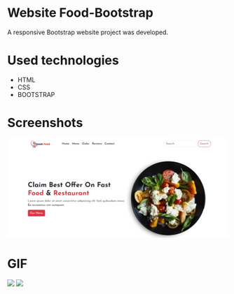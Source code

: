 # Website Food-Bootstrap

A responsive Bootstrap website project was developed.

# Used technologies

- HTML
- CSS
- BOOTSTRAP

# Screenshots

![](1.jpg)

# GIF

![](Food_BS_Project.gif)
![](Food_BS_Projectm.gif)
